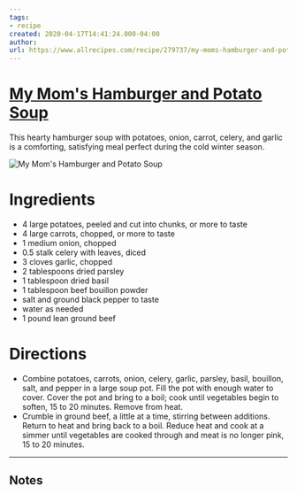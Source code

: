 ```yaml
---
tags: 
- recipe 
created: 2020-04-17T14:41:24.000-04:00
author: 
url: https://www.allrecipes.com/recipe/279737/my-moms-hamburger-and-potato-soup/ 
---
```


# [My Mom's Hamburger and Potato Soup](https://www.allrecipes.com/recipe/279737/my-moms-hamburger-and-potato-soup/)

This hearty hamburger soup with potatoes, onion, carrot, celery, and garlic is a comforting, satisfying meal perfect during the cold winter season.

![My Mom's Hamburger and Potato Soup](https://www.allrecipes.com/thmb/4smgjS2sONVA6r46frYB7pOzin8=/1500x0/filters:no_upscale():max_bytes(150000):strip_icc()/8173541-0919576e23364344a9ab1c75c4487441.jpg)

# Ingredients

- 4 large potatoes, peeled and cut into chunks, or more to taste
- 4 large carrots, chopped, or more to taste
- 1 medium onion, chopped
- 0.5 stalk celery with leaves, diced
- 3 cloves garlic, chopped
- 2 tablespoons dried parsley
- 1 tablespoon dried basil
- 1 tablespoon beef bouillon powder
- salt and ground black pepper to taste
- water as needed
- 1 pound lean ground beef

# Directions

- Combine potatoes, carrots, onion, celery, garlic, parsley, basil, bouillon, salt, and pepper in a large soup pot. Fill the pot with enough water to cover. Cover the pot and bring to a boil; cook until vegetables begin to soften, 15 to 20 minutes. Remove from heat.
- Crumble in ground beef, a little at a time, stirring between additions. Return to heat and bring back to a boil. Reduce heat and cook at a simmer until vegetables are cooked through and meat is no longer pink, 15 to 20 minutes.

-----

## Notes
